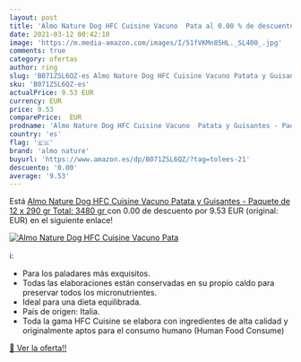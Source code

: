 ```yaml
---
layout: post
title: 'Almo Nature Dog HFC Cuisine Vacuno  Pata al 0.00 % de descuento'
date: 2021-03-12 00:42:10
image: 'https://m.media-amazon.com/images/I/51fVKMn85HL._SL400_.jpg'
comments: true
category: ofertas
author: ring
slug: 'B071ZSL6QZ-es Almo Nature Dog HFC Cuisine Vacuno Patata y Guisantes -...'
sku: 'B071ZSL6QZ-es'
actualPrice: 9.53 EUR
currency: EUR
price: 9.53
comparePrice:  EUR
prodname: 'Almo Nature Dog HFC Cuisine Vacuno  Patata y Guisantes - Paquete de 12 x 290 gr  Total: 3480 gr '
country: 'es'
flag: '🇪🇸'
brand: 'almo nature'
buyurl: 'https://www.amazon.es/dp/B071ZSL6QZ/?tag=tolees-21'
descuento: '0.00'
average: '9.53'
---
```


Está [Almo Nature Dog HFC Cuisine Vacuno  Patata y Guisantes - Paquete de 12 x 290 gr  Total: 3480 gr ](https://www.amazon.es/dp/B071ZSL6QZ/?tag=tolees-21) con 0.00 de descuento por 9.53 EUR (original:  EUR) en el siguiente enlace!

[![Almo Nature Dog HFC Cuisine Vacuno  Pata](https://m.media-amazon.com/images/I/51fVKMn85HL._SL400_.jpg)](https://www.amazon.es/dp/B071ZSL6QZ/?tag=tolees-21)

ℹ️:

- Para los paladares más exquisitos.
- Todas las elaboraciones están conservadas en su propio caldo para preservar todos los micronutrientes.
- Ideal para una dieta equilibrada.
- País de origen: Italia.
- Toda la gama HFC Cuisine se elabora con ingredientes de alta calidad y originalmente aptos para el consumo humano (Human Food Consume)

[🛒 Ver la oferta!!](https://www.amazon.es/dp/B071ZSL6QZ/?tag=tolees-21)
